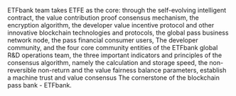 ETFbank team takes ETFE as the core: through the self-evolving intelligent contract, the value contribution proof consensus mechanism, the encryption algorithm, the developer value incentive protocol and other innovative blockchain technologies and protocols, the global pass business network node, the pass financial consumer users, The developer community, and the four core community entities of the ETFbank global R&D operations team, the three important indicators and principles of the consensus algorithm, namely the calculation and storage speed, the non-reversible non-return and the value fairness balance parameters, establish a machine trust and value consensus The cornerstone of the blockchain pass bank - ETFbank.
